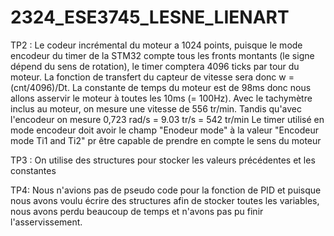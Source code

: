 # 2324_ESE3745_LESNE_LIENART



TP2 :
Le codeur incrémental du moteur a 1024 points, puisque le mode encodeur du timer de la STM32 compte tous les fronts montants (le signe dépend du sens de rotation), le timer comptera 4096 ticks par tour du moteur. La fonction de transfert du capteur de vitesse sera donc w = (cnt/4096)/Dt.
La constante de temps du moteur est de 98ms donc nous allons asservir le moteur à toutes les 10ms (= 100Hz).
Avec le tachymètre inclus au moteur, on mesure une vitesse de 556 tr/min. Tandis qu'avec l'encodeur on mesure 0,723 rad/s = 9.03 tr/s = 542 tr/min 
Le timer utilisé en mode encodeur doit avoir le champ "Enodeur mode" à la valeur "Encodeur mode Ti1 and Ti2" pr être capable de prendre en compte le sens du moteur

TP3 :
On utilise des structures pour stocker les valeurs précédentes et les constantes


TP4:
Nous n'avions pas de pseudo code pour la fonction de PID et puisque nous avons voulu écrire des structures afin de stocker toutes les variables, nous avons perdu beaucoup de temps et n'avons pas pu finir l'asservissement.